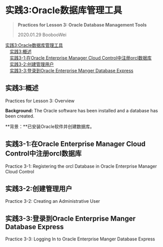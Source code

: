 # 实践3:Oracle数据库管理工具

> **Practices for Lesson 3: Oracle Database Management Tools**
>
> 2020.01.29 BoobooWei

<!-- MDTOC maxdepth:6 firsth1:1 numbering:0 flatten:0 bullets:0 updateOnSave:1 -->

[实践3:Oracle数据库管理工具](#实践3oracle数据库管理工具)   
&emsp;[实践3:概述](#实践3概述)   
&emsp;[实践3-1:在Oracle Enterprise Manager Cloud Control中注册orcl数据库](#实践3-1在oracle-enterprise-manager-cloud-control中注册orcl数据库)   
&emsp;[实践3-2:创建管理用户](#实践3-2创建管理用户)   
&emsp;[实践3-3:登录到Oracle Enterprise Manger Database Express](#实践3-3登录到oracle-enterprise-manger-database-express)   

<!-- /MDTOC -->

## 实践3:概述

Practices for Lesson 3: Overview

**Background:** The Oracle software has been installed and a database has been created.

**背景：**已安装Oracle软件并创建数据库。



## 实践3-1:在Oracle Enterprise Manager Cloud Control中注册orcl数据库

Practice 3-1: Registering the orcl Database in Oracle Enterprise Manager Cloud Control

## 实践3-2:创建管理用户

Practice 3-2: Creating an Administrative User

## 实践3-3:登录到Oracle Enterprise Manger Database Express

Practice 3-3: Logging In to Oracle Enterprise Manger Database Express
